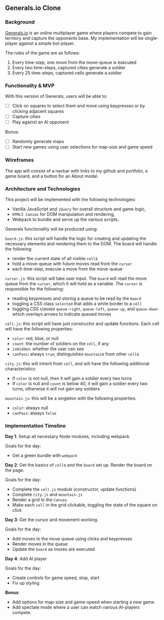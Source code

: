## Generals.io Clone

### Background

[Generals.io](generals.io) is an online multiplayer game where players compete to gain territory and capture the opponents base.  My implementation will be single-player against a simple bot-player.  

The rules of the game are as follows:
1) Every time-step, one move from the move-queue is executed
2) Every two time-steps, captured cities generate a soldier
3) Every 25 time-steps, captured cells generate a soldier

### Functionality & MVP  

With this version of Generals, users will be able to:
- [ ] Click on squares to select them and move using keypresses or by clicking adjacent squares
- [ ] Capture cities
- [ ] Play against an AI opponent

Bonus:
- [ ] Randomly generate maps
- [ ] Start new games using user selections for map-size and game speed

### Wireframes

The app will consist of a navbar with links to my github and portfolio, a game board, and a button for an About modal.

### Architecture and Technologies

This project will be implemented with the following technologies:

- Vanilla JavaScript and `jQuery` for overall structure and game logic,
- `HTML5 Canvas` for DOM manipulation and rendering,
- Webpack to bundle and serve up the various scripts.

Generals functionality will be produced using:

`board.js`: this script will handle the logic for creating and updating the necessary elements and rendering them to the DOM.  The board will handle the following:
- render the current state of all visible `cell`s
- hold a move-queue with future moves read from the `cursor`
- each time-step, execute a move from the move-queue

`cursor.js`: this script will take user input.  The `board` will read the move queue from the `cursor`, which it will hold as a variable.  The `cursor` is responsible for the following:
- reading keypresses and storing a queue to be read by the `board`
- toggling a CSS class `selected` that adds a white border to a `cell`
- toggling CSS classes `queue-right`, `queue-left`, `queue-up`, and `queue-down` which overlays arrows to indicate queued moves

`cell.js`: this script will have just constructor and update functions.  Each cell will have the following properties:
- `color`: red, blue, or null
- `count`: the number of soldiers on the `cell`, if any
- `isHidden`: whether the user can see
- `canPass`: always `true`; distinguishes `mountain`s from other `cell`s

`city.js`: this will inherit from `cell`, and will have the following additional characteristics:
- if `color` is not null, then it will gain a soldier every two turns
- if `color` is null and `count` is below 40, it will gain a soldier every two turns, otherwise it will not gain any soldiers

`mountain.js`: this will be a singleton with the following properties:
- `color`: always null
- `canPass`: always `false`

### Implementation Timeline

**Day 1**: Setup all necessary Node modules, including webpack.  

Goals for the day:
- Get a green bundle with `webpack`

**Day 2**: Get the basics of `cell`s and the `board` set up.  Render the board on the page.  

Goals for the day:
- Complete the `cell.js` module (constructor, update functions)
- Complete `city.js` and `mountain.js`
- Render a grid to the `Canvas`.
- Make each `cell` in the grid clickable, toggling the state of the square on click

**Day 3**: Get the cursor and movement working.

Goals for the day:
- Add moves to the move queue using clicks and keypresses
- Render moves in the queue
- Update the `board` as moves are executed

**Day 4**: Add AI player

Goals for the day:
- Create controls for game speed, stop, start
- Fix up styling

**Bonus**:
- Add options for map-size and game-speed when starting a new game.
- Add spectate mode where a user can watch various AI-players compete.
